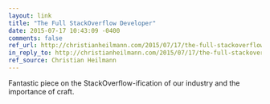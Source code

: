 ```yaml
---
layout: link
title: "The Full StackOverflow Developer"
date: 2015-07-17 10:43:09 -0400
comments: false
ref_url: http://christianheilmann.com/2015/07/17/the-full-stackoverflow-developer/
in_reply_to: http://christianheilmann.com/2015/07/17/the-full-stackoverflow-developer/
ref_source: Christian Heilmann
---
```


Fantastic piece on the StackOverflow-ification of our industry and the importance of craft.